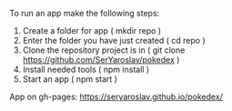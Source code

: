  To run an app make the following steps:
 1. Create a folder for app ( mkdir repo )
 2. Enter the folder you have just created ( cd repo )
 3. Clone the repository project is in ( git clone https://github.com/SerYaroslav/pokedex )
 4. Install needed tools ( npm install )
 5. Start an app ( npm start )

 
App on gh-pages: https://seryaroslav.github.io/pokedex/